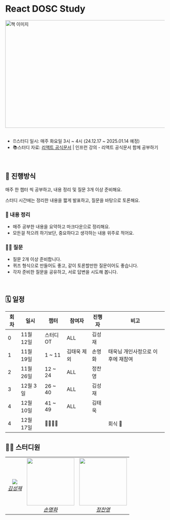 # React DOSC Study
<img src="https://github.com/user-attachments/assets/db764925-94bc-4210-b2ae-f86ba4dbc278" alt="책 이미지" width="525" height="340">
<br>

<br>

- ⏰스터디 일시: 매주 화요일 3시 ~ 4시 (24.12.17 ~ 2025.01.14 예정)
- 📚스터디 자료: [리액트 공식문서](https://reactjs.org/docs/getting-started.html) | 인프런 강의 - 리액트 공식문서 함께 공부하기
<br>


## 🚀 진행방식
매주 한 챕터 씩 공부하고, 내용 정리 및 질문 3개 이상 준비해요.
<br>

스터디 시간에는 정리한 내용을 짧게 발표하고, 질문을 바탕으로 토론해요.
### 📝 내용 정리
- 매주 공부한 내용을 요약하고 마크다운으로 정리해요.
- 모든걸 적으려 하기보단, 중요하다고 생각하는 내용 위주로 적어요.
### 🙋‍♂️ 질문
- 질문 2개 이상 준비합니다.
- 퀴즈 형식으로 만들어도 좋고, 같이 토론할만한 질문이어도 좋습니다.
- 각자 준비한 질문을 공유하고, 서로 답변을 시도해 봅니다.
<br>

## 🗓 일정
| 회차 | 일시       | 챕터                      | 참여자         | 진행자   | 비고                                     |
|------|------------|---------------------------|----------------|----------|-----------------------------------------|
| 0    | 11월 12일  | 스터디OT                    | ALL         | 김성재   |                                         |
| 1    | 11월 19일   | 1 ~ 11                  | 김태욱 제외      | 손명화   |  태욱님 개인사정으로 이후에 재참여             |
| 2    | 11월 26일  | 12 ~ 24                  | ALL          | 정찬영   |                                         |
| 3    | 12월 3일  | 26 ~ 40                  | ALL         | 김성재   |                                         |
| 4    | 12월 10일   | 41 ~ 49                  | ALL         | 김태욱   |                                         |
| 4    | 12월 17일   | 🍖🍖🍖🍖                       |             |      | 회식 🤤                                        |

## 🏃‍♂️ 스터디원
<table>
    <tr align="center">
        <td>
            <img src="https://avatars.githubusercontent.com/u/141702982?size=150">
            <br>
            <a href="https://github.com/xeongjae"><I>김성재</I></a>
        </td>
        <td>
            <img src="https://github.com/user-attachments/assets/e41c7047-5f3c-48e4-810c-4beefc8ed8e0" width="150">
            <br>
            <a href="https://github.com/SonMyeongHwa"><I>손명화</I></a>
        </td>
          <td>
            <img src="https://github.com/user-attachments/assets/0ed850ab-e4c6-492b-9b93-d46c88e95a18" width="150" >
            <br>
            <a href="https://github.com/JungChanyyoung"><I>정찬영</I></a>
        </td>
    </tr>
</table>
<br>
